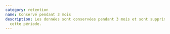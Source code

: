 ```yaml
---
category: retention
name: Conservé pendant 3 mois
description: Les données sont conservées pendant 3 mois et sont supprimées après
  cette période.
---
```

